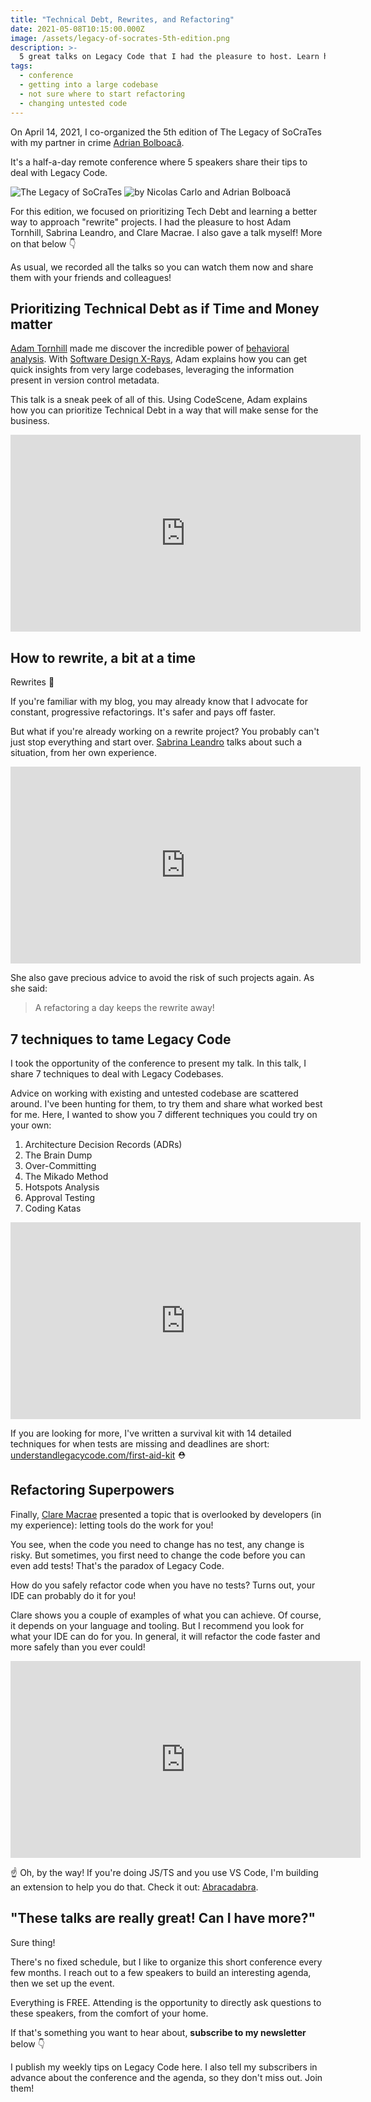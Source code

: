 ```yaml
---
title: "Technical Debt, Rewrites, and Refactoring"
date: 2021-05-08T10:15:00.000Z
image: /assets/legacy-of-socrates-5th-edition.png
description: >-
  5 great talks on Legacy Code that I had the pleasure to host. Learn how to prioritize Tech Debt and rewrite systems incrementally.
tags:
  - conference
  - getting into a large codebase
  - not sure where to start refactoring
  - changing untested code
---
```


On April 14, 2021, I co-organized the 5th edition of The Legacy of SoCraTes with my partner in crime [Adrian Bolboacă](https://twitter.com/adibolb).

It's a half-a-day remote conference where 5 speakers share their tips to deal with Legacy Code.

![The Legacy of SoCraTes](/assets/legacy-of-socrates-5th-edition.png)
![by Nicolas Carlo and Adrian Bolboacă](/assets/legacy-of-socrates-organizers.png)

For this edition, we focused on prioritizing Tech Debt and learning a better way to approach "rewrite" projects. I had the pleasure to host Adam Tornhill, Sabrina Leandro, and Clare Macrae. I also gave a talk myself! More on that below 👇

As usual, we recorded all the talks so you can watch them now and share them with your friends and colleagues!

## Prioritizing Technical Debt as if Time and Money matter

[Adam Tornhill](https://twitter.com/AdamTornhill) made me discover the incredible power of [behavioral analysis](https://understandlegacycode.com/behavioral-analysis). With [Software Design X-Rays](https://understandlegacycode.com/blog/key-points-of-software-design-x-rays/), Adam explains how you can get quick insights from very large codebases, leveraging the information present in version control metadata.

This talk is a sneak peek of all of this. Using CodeScene, Adam explains how you can prioritize Technical Debt in a way that will make sense for the business.

<iframe width="560" height="315" src="https://www.youtube-nocookie.com/embed/eHVP_NkSegM" frameborder="0" allow="accelerometer; autoplay; encrypted-media; gyroscope; picture-in-picture" allowfullscreen></iframe>

## How to rewrite, a bit at a time

Rewrites 🌈

If you're familiar with my blog, you may already know that I advocate for constant, progressive refactorings. It's safer and pays off faster.

But what if you're already working on a rewrite project? You probably can't just stop everything and start over. [Sabrina Leandro](https://twitter.com/saleandro) talks about such a situation, from her own experience.

<iframe width="560" height="315" src="https://www.youtube-nocookie.com/embed/KmOXRHnuTrM" frameborder="0" allow="accelerometer; autoplay; encrypted-media; gyroscope; picture-in-picture" allowfullscreen></iframe>

She also gave precious advice to avoid the risk of such projects again. As she said:

> A refactoring a day keeps the rewrite away!

## 7 techniques to tame Legacy Code

I took the opportunity of the conference to present my talk. In this talk, I share 7 techniques to deal with Legacy Codebases.

Advice on working with existing and untested codebase are scattered around. I've been hunting for them, to try them and share what worked best for me. Here, I wanted to show you 7 different techniques you could try on your own:

1. Architecture Decision Records (ADRs)
2. The Brain Dump
3. Over-Committing
4. The Mikado Method
5. Hotspots Analysis
6. Approval Testing
7. Coding Katas

<iframe width="560" height="315" src="https://www.youtube-nocookie.com/embed/f3B8CqL1Pbg" frameborder="0" allow="accelerometer; autoplay; encrypted-media; gyroscope; picture-in-picture" allowfullscreen></iframe>

If you are looking for more, I've written a survival kit with 14 detailed techniques for when tests are missing and deadlines are short: [understandlegacycode.com/first-aid-kit](https://understandlegacycode.com/first-aid-kit) ⛑

## Refactoring Superpowers

Finally, [Clare Macrae](https://twitter.com/ClareMacraeUK) presented a topic that is overlooked by developers (in my experience): letting tools do the work for you!

You see, when the code you need to change has no test, any change is risky. But sometimes, you first need to change the code before you can even add tests! That's the paradox of Legacy Code.

How do you safely refactor code when you have no tests? Turns out, your IDE can probably do it for you!

Clare shows you a couple of examples of what you can achieve. Of course, it depends on your language and tooling. But I recommend you look for what your IDE can do for you. In general, it will refactor the code faster and more safely than you ever could!

<iframe width="560" height="315" src="https://www.youtube-nocookie.com/embed/UJEABZKII_w" frameborder="0" allow="accelerometer; autoplay; encrypted-media; gyroscope; picture-in-picture" allowfullscreen></iframe>

☝ Oh, by the way! If you're doing JS/TS and you use VS Code, I'm building an extension to help you do that. Check it out: [Abracadabra](https://marketplace.visualstudio.com/items?itemName=nicoespeon.abracadabra).

## "These talks are really great! Can I have more?"

Sure thing!

There's no fixed schedule, but I like to organize this short conference every few months. I reach out to a few speakers to build an interesting agenda, then we set up the event.

Everything is FREE. Attending is the opportunity to directly ask questions to these speakers, from the comfort of your home.

If that's something you want to hear about, **subscribe to my newsletter** below 👇

I publish my weekly tips on Legacy Code here. I also tell my subscribers in advance about the conference and the agenda, so they don't miss out. Join them!
